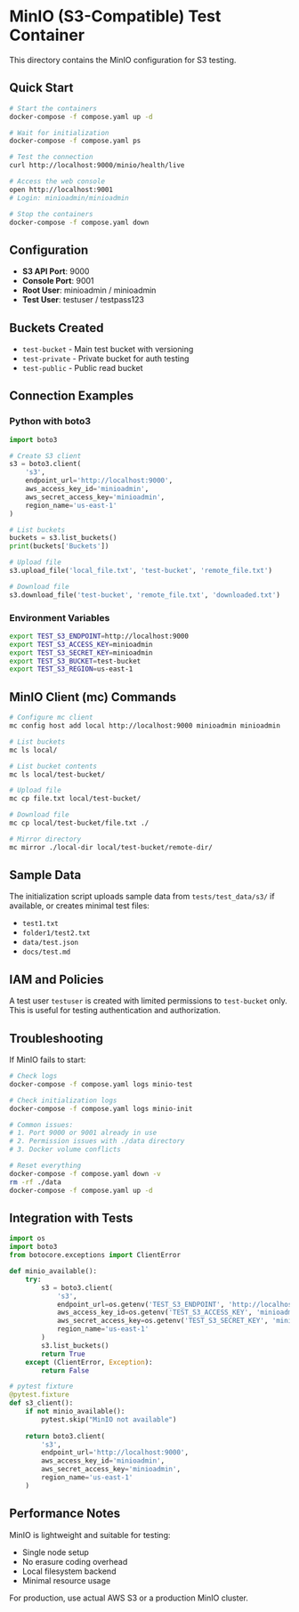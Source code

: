 # MinIO (S3-Compatible) Test Container

This directory contains the MinIO configuration for S3 testing.

## Quick Start

```bash
# Start the containers
docker-compose -f compose.yaml up -d

# Wait for initialization
docker-compose -f compose.yaml ps

# Test the connection
curl http://localhost:9000/minio/health/live

# Access the web console
open http://localhost:9001
# Login: minioadmin/minioadmin

# Stop the containers
docker-compose -f compose.yaml down
```

## Configuration

- **S3 API Port**: 9000
- **Console Port**: 9001
- **Root User**: minioadmin / minioadmin
- **Test User**: testuser / testpass123

## Buckets Created

- `test-bucket` - Main test bucket with versioning
- `test-private` - Private bucket for auth testing
- `test-public` - Public read bucket

## Connection Examples

### Python with boto3
```python
import boto3

# Create S3 client
s3 = boto3.client(
    's3',
    endpoint_url='http://localhost:9000',
    aws_access_key_id='minioadmin',
    aws_secret_access_key='minioadmin',
    region_name='us-east-1'
)

# List buckets
buckets = s3.list_buckets()
print(buckets['Buckets'])

# Upload file
s3.upload_file('local_file.txt', 'test-bucket', 'remote_file.txt')

# Download file
s3.download_file('test-bucket', 'remote_file.txt', 'downloaded.txt')
```

### Environment Variables
```bash
export TEST_S3_ENDPOINT=http://localhost:9000
export TEST_S3_ACCESS_KEY=minioadmin
export TEST_S3_SECRET_KEY=minioadmin
export TEST_S3_BUCKET=test-bucket
export TEST_S3_REGION=us-east-1
```

## MinIO Client (mc) Commands

```bash
# Configure mc client
mc config host add local http://localhost:9000 minioadmin minioadmin

# List buckets
mc ls local/

# List bucket contents
mc ls local/test-bucket/

# Upload file
mc cp file.txt local/test-bucket/

# Download file
mc cp local/test-bucket/file.txt ./

# Mirror directory
mc mirror ./local-dir local/test-bucket/remote-dir/
```

## Sample Data

The initialization script uploads sample data from `tests/test_data/s3/` if available, or creates minimal test files:
- `test1.txt`
- `folder1/test2.txt`
- `data/test.json`
- `docs/test.md`

## IAM and Policies

A test user `testuser` is created with limited permissions to `test-bucket` only. This is useful for testing authentication and authorization.

## Troubleshooting

If MinIO fails to start:
```bash
# Check logs
docker-compose -f compose.yaml logs minio-test

# Check initialization logs
docker-compose -f compose.yaml logs minio-init

# Common issues:
# 1. Port 9000 or 9001 already in use
# 2. Permission issues with ./data directory
# 3. Docker volume conflicts

# Reset everything
docker-compose -f compose.yaml down -v
rm -rf ./data
docker-compose -f compose.yaml up -d
```

## Integration with Tests

```python
import os
import boto3
from botocore.exceptions import ClientError

def minio_available():
    try:
        s3 = boto3.client(
            's3',
            endpoint_url=os.getenv('TEST_S3_ENDPOINT', 'http://localhost:9000'),
            aws_access_key_id=os.getenv('TEST_S3_ACCESS_KEY', 'minioadmin'),
            aws_secret_access_key=os.getenv('TEST_S3_SECRET_KEY', 'minioadmin'),
            region_name='us-east-1'
        )
        s3.list_buckets()
        return True
    except (ClientError, Exception):
        return False

# pytest fixture
@pytest.fixture
def s3_client():
    if not minio_available():
        pytest.skip("MinIO not available")
    
    return boto3.client(
        's3',
        endpoint_url='http://localhost:9000',
        aws_access_key_id='minioadmin',
        aws_secret_access_key='minioadmin',
        region_name='us-east-1'
    )
```

## Performance Notes

MinIO is lightweight and suitable for testing:
- Single node setup
- No erasure coding overhead
- Local filesystem backend
- Minimal resource usage

For production, use actual AWS S3 or a production MinIO cluster.